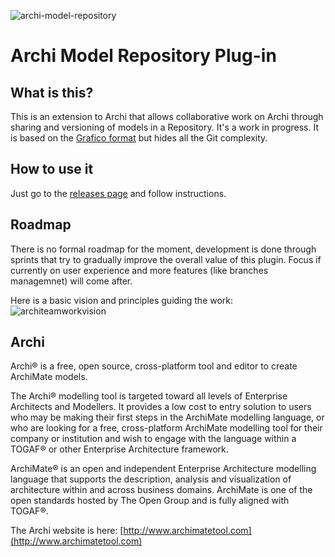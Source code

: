 ![archi-model-repository](https://cloud.githubusercontent.com/assets/5757396/26359844/d0e6c4d4-3fd6-11e7-988e-e840ccee7c0f.jpg)

# Archi Model Repository Plug-in

## What is this?
This is an extension to Archi that allows collaborative work on Archi through sharing and versioning of models in a Repository. It's a work in progress. It is based on the [Grafico format](https://github.com/archi-contribs/archi-grafico-plugin/wiki/GRAFICO-explained) but hides all the Git complexity.

## How to use it
Just go to the [releases page](https://github.com/archi-contribs/archi-modelrepository-plugin/releases) and follow instructions.

## Roadmap
There is no formal roadmap for the moment, development is done through sprints that try to gradually improve the overall value of this plugin. Focus if currently on user experience and more features (like branches managemnet) will come after.

Here is a basic vision and principles guiding the work:
![architeamworkvision](https://cloud.githubusercontent.com/assets/5757396/25773905/66ecf38a-3286-11e7-807a-1be70e509a32.jpg)

## Archi
Archi® is a free, open source, cross-platform tool and editor to create ArchiMate models.

The Archi® modelling tool is targeted toward all levels of Enterprise Architects and Modellers. It provides a low cost to entry solution to users who may be making their first steps in the ArchiMate modelling language, or who are looking for a free, cross-platform ArchiMate modelling tool for their company or institution and wish to engage with the language within a TOGAF® or other Enterprise Architecture framework.

ArchiMate® is an open and independent Enterprise Architecture modelling language that supports the description, analysis and visualization of architecture within and across business domains. ArchiMate is one of the open standards hosted by The Open Group and is fully aligned with TOGAF®.

The Archi website is here: [http://www.archimatetool.com](http://www.archimatetool.com)
